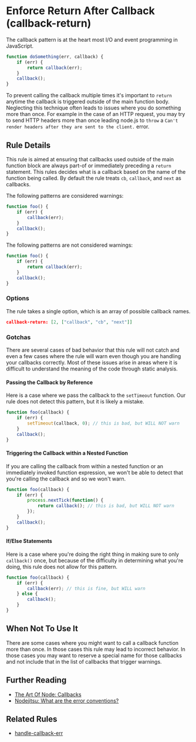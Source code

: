 # Enforce Return After Callback (callback-return)

The callback pattern is at the heart most I/O and event programming
 in JavaScript.

```js
function doSomething(err, callback) {
    if (err) {
        return callback(err);
    }
    callback();
}
```

To prevent calling the callback multiple times it's important to `return` anytime the callback is triggered outside
 of the main function body. Neglecting this technique often leads to issues where you do something more than once.
 For example in the case of an HTTP request, you may try to send HTTP headers more than once leading node.js to `throw`
 a `Can't render headers after they are sent to the client.` error.

## Rule Details

This rule is aimed at ensuring that callbacks used outside of the main function block are always part-of or immediately
preceding a `return` statement. This rules decides what is a callback based on the name of the function being called.
By default the rule treats `cb`, `callback`, and `next` as callbacks.

The following patterns are considered warnings:

```js
function foo() {
    if (err) {
        callback(err);
    }
    callback();
}
```

The following patterns are not considered warnings:

```js
function foo() {
    if (err) {
        return callback(err);
    }
    callback();
}
```

### Options

The rule takes a single option, which is an array of possible callback names.

```json
callback-return: [2, ["callback", "cb", "next"]]
```

### Gotchas

There are several cases of bad behavior that this rule will not catch and even a few cases where
the rule will warn even though you are handling your callbacks correctly. Most of these issues arise
in areas where it is difficult to understand the meaning of the code through static analysis.

#### Passing the Callback by Reference

Here is a case where we pass the callback to the `setTimeout` function. Our rule does not detect this pattern, but
it is likely a mistake.

```js
function foo(callback) {
    if (err) {
        setTimeout(callback, 0); // this is bad, but WILL NOT warn
    }
    callback();
}
```

#### Triggering the Callback within a Nested Function

If you are calling the callback from within a nested function or an immediately invoked
function expression, we won't be able to detect that you're calling the callback and so
we won't warn.

```js
function foo(callback) {
    if (err) {
        process.nextTick(function() {
            return callback(); // this is bad, but WILL NOT warn
        });
    }
    callback();
}
```

#### If/Else Statements

Here is a case where you're doing the right thing in making sure to only `callback()` once, but because of the
difficulty in determining what you're doing, this rule does not allow for this pattern.

```js
function foo(callback) {
    if (err) {
        callback(err); // this is fine, but WILL warn
    } else {
        callback();
    }
}
```

## When Not To Use It

There are some cases where you might want to call a callback function more than once. In those cases this rule
 may lead to incorrect behavior. In those cases you may want to reserve a special name for those callbacks and
 not include that in the list of callbacks that trigger warnings.


## Further Reading

* [The Art Of Node: Callbacks](https://github.com/maxogden/art-of-node#callbacks)
* [Nodejitsu: What are the error conventions?](http://docs.nodejitsu.com/articles/errors/what-are-the-error-conventions)

## Related Rules

* [handle-callback-err](handle-callback-err.md)
